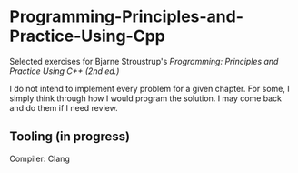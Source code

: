 # Programming-Principles-and-Practice-Using-Cpp

Selected exercises for Bjarne Stroustrup's *Programming: Principles and Practice Using C++ (2nd ed.)*

I do not intend to implement every problem for a given chapter. For some, I simply think through how I would program the solution. I may come back and do them if I need review.

## Tooling (in progress)

Compiler: Clang

